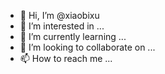 - 👋 Hi, I’m @xiaobixu
- 👀 I’m interested in ...
- 🌱 I’m currently learning ...
- 💞️ I’m looking to collaborate on ...
- 📫 How to reach me ...

<!---
xiaobixu/xiaobixu is a ✨ special ✨ repository because its `README.md` (this file) appears on your GitHub profile.
You can click the Preview link to take a look at your changes.
--->
